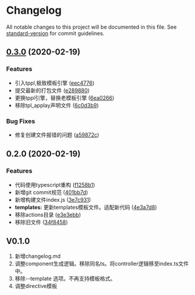# Changelog

All notable changes to this project will be documented in this file. See [standard-version](https://github.com/conventional-changelog/standard-version) for commit guidelines.

## [0.3.0](https://github.com/namehu/vue-typescript-cli/compare/v0.2.0...v0.3.0) (2020-02-19)


### Features

* 引入tppl,极致模板引擎 ([eec4776](https://github.com/namehu/vue-typescript-cli/commit/eec477660333bb3137dda08977999a66739b0db5))
* 提交最新的打包文件 ([e289880](https://github.com/namehu/vue-typescript-cli/commit/e289880417e79e986ce576b77103be5bb5ab811c))
* 更换tppl引擎，替换老模板引擎 ([6ea0266](https://github.com/namehu/vue-typescript-cli/commit/6ea02662e3bb86379d2b1914fe0c63453df244ff))
* 移除tpl_applay声明文件 ([6c0d3b9](https://github.com/namehu/vue-typescript-cli/commit/6c0d3b9eca1a343993d65e2912ff06848d17650e))


### Bug Fixes

* 修复创建文件报错的问题 ([a59872c](https://github.com/namehu/vue-typescript-cli/commit/a59872c495d191ed961fcf83ea2e3791f7fcfcb7))

## 0.2.0 (2020-02-19)


### Features

* 代码使用typescript重构 ([f1258b1](https://github.com/namehu/vue-typescript-cli/commit/f1258b1e8e222b8f806c129607bd1fc66871f15e))
* 新增git commit规范 ([401bb7d](https://github.com/namehu/vue-typescript-cli/commit/401bb7dd1c02dc23547d245535c565e8c5652ed6))
* 新增构建文件index.js ([3e7c931](https://github.com/namehu/vue-typescript-cli/commit/3e7c9313dbd430d599bfa1d93abaef1746f09ca2))
* **templates:** 更新templates模板文件。适配新代码 ([4e3a7d8](https://github.com/namehu/vue-typescript-cli/commit/4e3a7d8b546d8d66677f62e0ea84b53d19599a06))
* 移除actions目录 ([e3e3ebb](https://github.com/namehu/vue-typescript-cli/commit/e3e3ebbaa7344eecb1b224e2991a02eb18fc64c1))
* 移除旧文件 ([34f8458](https://github.com/namehu/vue-typescript-cli/commit/34f8458b0d99f1f293bb56141543deeffbbfc51c))

## V0.1.0

<ol>
<li>新增changelog.md</li>
<li>调整component生成逻辑。移除同名ts。将controller逻辑移至index.ts文件中。</li>
<li>移除--template 选项。不再支持模板格式。</li>
<li>调整directive模板</li>
</ol>